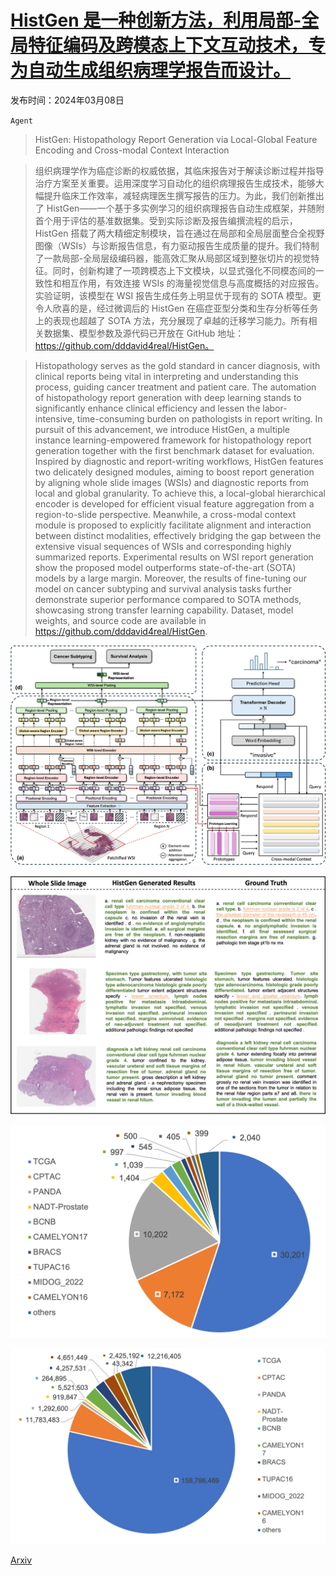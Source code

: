 # [HistGen 是一种创新方法，利用局部-全局特征编码及跨模态上下文互动技术，专为自动生成组织病理学报告而设计。](https://arxiv.org/abs/2403.05396)

发布时间：2024年03月08日

`Agent`

> HistGen: Histopathology Report Generation via Local-Global Feature Encoding and Cross-modal Context Interaction

> 组织病理学作为癌症诊断的权威依据，其临床报告对于解读诊断过程并指导治疗方案至关重要。运用深度学习自动化的组织病理报告生成技术，能够大幅提升临床工作效率，减轻病理医生撰写报告的压力。为此，我们创新推出了 HistGen——一个基于多实例学习的组织病理报告自动生成框架，并随附首个用于评估的基准数据集。受到实际诊断及报告编撰流程的启示，HistGen 搭载了两大精细定制模块，旨在通过在局部和全局层面整合全视野图像（WSIs）与诊断报告信息，有力驱动报告生成质量的提升。我们特制了一款局部-全局层级编码器，能高效汇聚从局部区域到整张切片的视觉特征。同时，创新构建了一项跨模态上下文模块，以显式强化不同模态间的一致性和相互作用，有效连接 WSIs 的海量视觉信息与高度概括的对应报告。实验证明，该模型在 WSI 报告生成任务上明显优于现有的 SOTA 模型。更令人欣喜的是，经过微调后的 HistGen 在癌症亚型分类和生存分析等任务上的表现也超越了 SOTA 方法，充分展现了卓越的迁移学习能力。所有相关数据集、模型参数及源代码已开放在 GitHub 地址：https://github.com/dddavid4real/HistGen。

> Histopathology serves as the gold standard in cancer diagnosis, with clinical reports being vital in interpreting and understanding this process, guiding cancer treatment and patient care. The automation of histopathology report generation with deep learning stands to significantly enhance clinical efficiency and lessen the labor-intensive, time-consuming burden on pathologists in report writing. In pursuit of this advancement, we introduce HistGen, a multiple instance learning-empowered framework for histopathology report generation together with the first benchmark dataset for evaluation. Inspired by diagnostic and report-writing workflows, HistGen features two delicately designed modules, aiming to boost report generation by aligning whole slide images (WSIs) and diagnostic reports from local and global granularity. To achieve this, a local-global hierarchical encoder is developed for efficient visual feature aggregation from a region-to-slide perspective. Meanwhile, a cross-modal context module is proposed to explicitly facilitate alignment and interaction between distinct modalities, effectively bridging the gap between the extensive visual sequences of WSIs and corresponding highly summarized reports. Experimental results on WSI report generation show the proposed model outperforms state-of-the-art (SOTA) models by a large margin. Moreover, the results of fine-tuning our model on cancer subtyping and survival analysis tasks further demonstrate superior performance compared to SOTA methods, showcasing strong transfer learning capability. Dataset, model weights, and source code are available in https://github.com/dddavid4real/HistGen.

![HistGen 是一种创新方法，利用局部-全局特征编码及跨模态上下文互动技术，专为自动生成组织病理学报告而设计。](../../../paper_images/2403.05396/HAT.png)

![HistGen 是一种创新方法，利用局部-全局特征编码及跨模态上下文互动技术，专为自动生成组织病理学报告而设计。](../../../paper_images/2403.05396/Qualitative.png)

![HistGen 是一种创新方法，利用局部-全局特征编码及跨模态上下文互动技术，专为自动生成组织病理学报告而设计。](../../../paper_images/2403.05396/WSI.png)

![HistGen 是一种创新方法，利用局部-全局特征编码及跨模态上下文互动技术，专为自动生成组织病理学报告而设计。](../../../paper_images/2403.05396/patch.png)

[Arxiv](https://arxiv.org/abs/2403.05396)